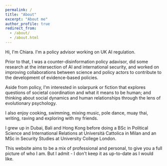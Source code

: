 ```yaml
---
permalink: /
title: "About"
excerpt: "About me"
author_profile: true
redirect_from: 
  - /about/
  - /about.html
---
```


Hi, I'm Chiara. I'm a policy advisor working on UK AI regulation. 

Prior to that, I was a counter-disinformation policy adavisor, did some research at the intersection of AI and international security, and worked on improving collaborations between science and policy actors to contribute to the development of evidence-based policies. 

Aside from policy, I'm interested in solarpunk or fiction that explores questions of societal coordination and what it means to be human; and thinking about social dynamics and human relationships through the lens of evolutionary psychology.

I also enjoy cooking, swimming, mixing music, pole dance, muay thai, writing, raving and exploring with my friends. 

I grew up in Dubai, Bali and Hong Kong before doing a BSc in Political Science and International Relations at Università Cattolica in Milan and an MSc in Security Studies at University College London.

This website aims to be a mix of professional and personal, to give you a full picture of who I am. But I admit - I don't keep it as up-to-date as I would like. 
